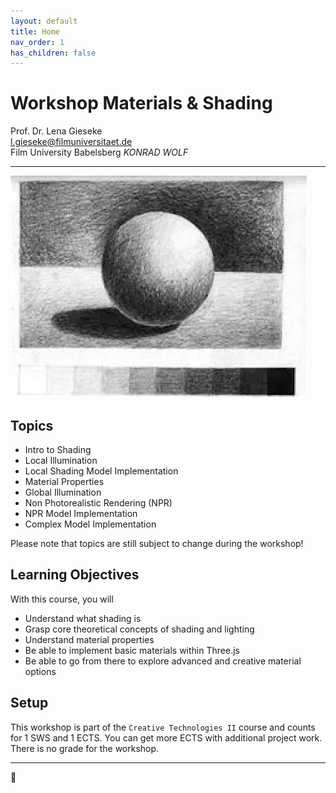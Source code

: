```yaml
---
layout: default
title: Home
nav_order: 1
has_children: false
---
```


# Workshop Materials & Shading

Prof. Dr. Lena Gieseke  
l.gieseke@filmuniversitaet.de  
Film University Babelsberg *KONRAD WOLF*
  
   
---

![shading](./01_slides/img/shading.png)

## Topics

* Intro to Shading
* Local Illumination
* Local Shading Model Implementation
* Material Properties
* Global Illumination
* Non Photorealistic Rendering (NPR)
* NPR Model Implementation
* Complex Model Implementation
  
Please note that topics are still subject to change during the workshop!


## Learning Objectives

With this course, you will

* Understand what shading is
* Grasp core theoretical concepts of shading and lighting
* Understand material properties
* Be able to implement basic materials within Three.js
* Be able to go from there to explore advanced and creative material options


## Setup

This workshop is part of the `Creative Technologies II` course and counts for 1 SWS and 1 ECTS. You can get more ECTS with additional project work. There is no grade for the workshop.

---

🤩